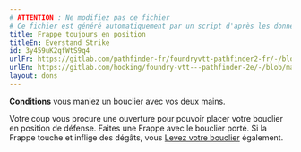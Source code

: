 ```yaml
---
# ATTENTION : Ne modifiez pas ce fichier
# Ce fichier est généré automatiquement par un script d'après les données du module Foundry VTT officiel et de sa traduction
title: Frappe toujours en position
titleEn: Everstand Strike
id: 3y459uK2qfWtS9q4
urlFr: https://gitlab.com/pathfinder-fr/foundryvtt-pathfinder2-fr/-/blob/master/data/feats/3y459uK2qfWtS9q4.htm
urlEn: https://gitlab.com/hooking/foundry-vtt---pathfinder-2e/-/blob/master/packs/data/feats.db/everstand-strike.json
layout: dons
---
```

**Conditions** vous maniez un bouclier avec vos deux mains.  

Votre coup vous procure une ouverture pour pouvoir placer votre bouclier en position de défense. Faites une Frappe avec le bouclier porté. Si la Frappe touche et inflige des dégâts, vous [Levez votre bouclier](../actions/lever-un-bouclier.md) également.
